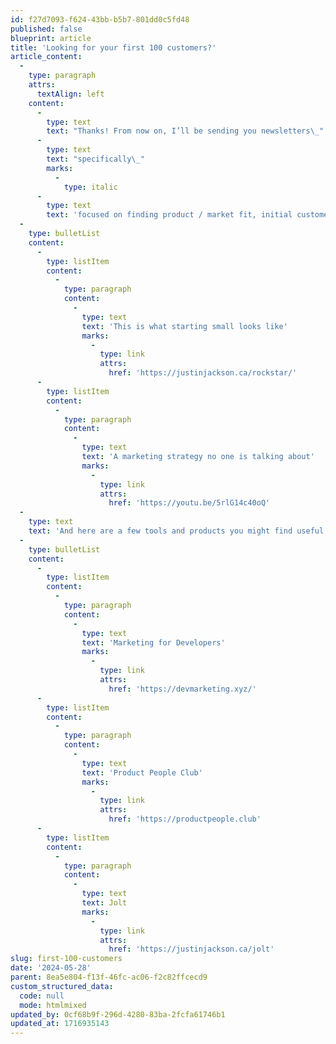 ```yaml
---
id: f27d7093-f624-43bb-b5b7-801dd0c5fd48
published: false
blueprint: article
title: 'Looking for your first 100 customers?'
article_content:
  -
    type: paragraph
    attrs:
      textAlign: left
    content:
      -
        type: text
        text: "Thanks! From now on, I’ll be sending you newsletters\_"
      -
        type: text
        text: "specifically\_"
        marks:
          -
            type: italic
      -
        type: text
        text: 'focused on finding product / market fit, initial customer acquisition, and building a marketing funnel.Here are a few articles to get you started:'
  -
    type: bulletList
    content:
      -
        type: listItem
        content:
          -
            type: paragraph
            content:
              -
                type: text
                text: 'This is what starting small looks like'
                marks:
                  -
                    type: link
                    attrs:
                      href: 'https://justinjackson.ca/rockstar/'
      -
        type: listItem
        content:
          -
            type: paragraph
            content:
              -
                type: text
                text: 'A marketing strategy no one is talking about'
                marks:
                  -
                    type: link
                    attrs:
                      href: 'https://youtu.be/5rlG14c40oQ'
  -
    type: text
    text: 'And here are a few tools and products you might find useful now:'
  -
    type: bulletList
    content:
      -
        type: listItem
        content:
          -
            type: paragraph
            content:
              -
                type: text
                text: 'Marketing for Developers'
                marks:
                  -
                    type: link
                    attrs:
                      href: 'https://devmarketing.xyz/'
      -
        type: listItem
        content:
          -
            type: paragraph
            content:
              -
                type: text
                text: 'Product People Club'
                marks:
                  -
                    type: link
                    attrs:
                      href: 'https://productpeople.club'
      -
        type: listItem
        content:
          -
            type: paragraph
            content:
              -
                type: text
                text: Jolt
                marks:
                  -
                    type: link
                    attrs:
                      href: 'https://justinjackson.ca/jolt'
slug: first-100-customers
date: '2024-05-28'
parent: 8ea5e804-f13f-46fc-ac06-f2c82ffcecd9
custom_structured_data:
  code: null
  mode: htmlmixed
updated_by: 0cf68b9f-296d-4280-83ba-2fcfa61746b1
updated_at: 1716935143
---
```

